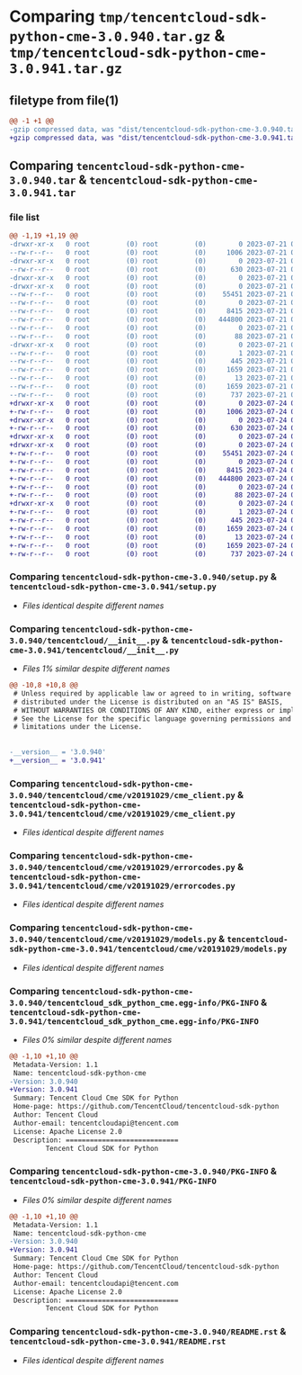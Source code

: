# Comparing `tmp/tencentcloud-sdk-python-cme-3.0.940.tar.gz` & `tmp/tencentcloud-sdk-python-cme-3.0.941.tar.gz`

## filetype from file(1)

```diff
@@ -1 +1 @@
-gzip compressed data, was "dist/tencentcloud-sdk-python-cme-3.0.940.tar", last modified: Fri Jul 21 00:26:06 2023, max compression
+gzip compressed data, was "dist/tencentcloud-sdk-python-cme-3.0.941.tar", last modified: Mon Jul 24 00:34:05 2023, max compression
```

## Comparing `tencentcloud-sdk-python-cme-3.0.940.tar` & `tencentcloud-sdk-python-cme-3.0.941.tar`

### file list

```diff
@@ -1,19 +1,19 @@
-drwxr-xr-x   0 root         (0) root         (0)        0 2023-07-21 00:26:06.000000 tencentcloud-sdk-python-cme-3.0.940/
--rw-r--r--   0 root         (0) root         (0)     1006 2023-07-21 00:26:06.000000 tencentcloud-sdk-python-cme-3.0.940/setup.py
-drwxr-xr-x   0 root         (0) root         (0)        0 2023-07-21 00:26:06.000000 tencentcloud-sdk-python-cme-3.0.940/tencentcloud/
--rw-r--r--   0 root         (0) root         (0)      630 2023-07-21 00:26:06.000000 tencentcloud-sdk-python-cme-3.0.940/tencentcloud/__init__.py
-drwxr-xr-x   0 root         (0) root         (0)        0 2023-07-21 00:26:06.000000 tencentcloud-sdk-python-cme-3.0.940/tencentcloud/cme/
-drwxr-xr-x   0 root         (0) root         (0)        0 2023-07-21 00:26:06.000000 tencentcloud-sdk-python-cme-3.0.940/tencentcloud/cme/v20191029/
--rw-r--r--   0 root         (0) root         (0)    55451 2023-07-21 00:26:06.000000 tencentcloud-sdk-python-cme-3.0.940/tencentcloud/cme/v20191029/cme_client.py
--rw-r--r--   0 root         (0) root         (0)        0 2023-07-21 00:26:06.000000 tencentcloud-sdk-python-cme-3.0.940/tencentcloud/cme/v20191029/__init__.py
--rw-r--r--   0 root         (0) root         (0)     8415 2023-07-21 00:26:06.000000 tencentcloud-sdk-python-cme-3.0.940/tencentcloud/cme/v20191029/errorcodes.py
--rw-r--r--   0 root         (0) root         (0)   444800 2023-07-21 00:26:06.000000 tencentcloud-sdk-python-cme-3.0.940/tencentcloud/cme/v20191029/models.py
--rw-r--r--   0 root         (0) root         (0)        0 2023-07-21 00:26:06.000000 tencentcloud-sdk-python-cme-3.0.940/tencentcloud/cme/__init__.py
--rw-r--r--   0 root         (0) root         (0)       88 2023-07-21 00:26:06.000000 tencentcloud-sdk-python-cme-3.0.940/setup.cfg
-drwxr-xr-x   0 root         (0) root         (0)        0 2023-07-21 00:26:06.000000 tencentcloud-sdk-python-cme-3.0.940/tencentcloud_sdk_python_cme.egg-info/
--rw-r--r--   0 root         (0) root         (0)        1 2023-07-21 00:26:06.000000 tencentcloud-sdk-python-cme-3.0.940/tencentcloud_sdk_python_cme.egg-info/dependency_links.txt
--rw-r--r--   0 root         (0) root         (0)      445 2023-07-21 00:26:06.000000 tencentcloud-sdk-python-cme-3.0.940/tencentcloud_sdk_python_cme.egg-info/SOURCES.txt
--rw-r--r--   0 root         (0) root         (0)     1659 2023-07-21 00:26:06.000000 tencentcloud-sdk-python-cme-3.0.940/tencentcloud_sdk_python_cme.egg-info/PKG-INFO
--rw-r--r--   0 root         (0) root         (0)       13 2023-07-21 00:26:06.000000 tencentcloud-sdk-python-cme-3.0.940/tencentcloud_sdk_python_cme.egg-info/top_level.txt
--rw-r--r--   0 root         (0) root         (0)     1659 2023-07-21 00:26:06.000000 tencentcloud-sdk-python-cme-3.0.940/PKG-INFO
--rw-r--r--   0 root         (0) root         (0)      737 2023-07-21 00:26:06.000000 tencentcloud-sdk-python-cme-3.0.940/README.rst
+drwxr-xr-x   0 root         (0) root         (0)        0 2023-07-24 00:34:05.000000 tencentcloud-sdk-python-cme-3.0.941/
+-rw-r--r--   0 root         (0) root         (0)     1006 2023-07-24 00:34:05.000000 tencentcloud-sdk-python-cme-3.0.941/setup.py
+drwxr-xr-x   0 root         (0) root         (0)        0 2023-07-24 00:34:05.000000 tencentcloud-sdk-python-cme-3.0.941/tencentcloud/
+-rw-r--r--   0 root         (0) root         (0)      630 2023-07-24 00:34:05.000000 tencentcloud-sdk-python-cme-3.0.941/tencentcloud/__init__.py
+drwxr-xr-x   0 root         (0) root         (0)        0 2023-07-24 00:34:05.000000 tencentcloud-sdk-python-cme-3.0.941/tencentcloud/cme/
+drwxr-xr-x   0 root         (0) root         (0)        0 2023-07-24 00:34:05.000000 tencentcloud-sdk-python-cme-3.0.941/tencentcloud/cme/v20191029/
+-rw-r--r--   0 root         (0) root         (0)    55451 2023-07-24 00:34:05.000000 tencentcloud-sdk-python-cme-3.0.941/tencentcloud/cme/v20191029/cme_client.py
+-rw-r--r--   0 root         (0) root         (0)        0 2023-07-24 00:34:05.000000 tencentcloud-sdk-python-cme-3.0.941/tencentcloud/cme/v20191029/__init__.py
+-rw-r--r--   0 root         (0) root         (0)     8415 2023-07-24 00:34:05.000000 tencentcloud-sdk-python-cme-3.0.941/tencentcloud/cme/v20191029/errorcodes.py
+-rw-r--r--   0 root         (0) root         (0)   444800 2023-07-24 00:34:05.000000 tencentcloud-sdk-python-cme-3.0.941/tencentcloud/cme/v20191029/models.py
+-rw-r--r--   0 root         (0) root         (0)        0 2023-07-24 00:34:05.000000 tencentcloud-sdk-python-cme-3.0.941/tencentcloud/cme/__init__.py
+-rw-r--r--   0 root         (0) root         (0)       88 2023-07-24 00:34:05.000000 tencentcloud-sdk-python-cme-3.0.941/setup.cfg
+drwxr-xr-x   0 root         (0) root         (0)        0 2023-07-24 00:34:05.000000 tencentcloud-sdk-python-cme-3.0.941/tencentcloud_sdk_python_cme.egg-info/
+-rw-r--r--   0 root         (0) root         (0)        1 2023-07-24 00:34:05.000000 tencentcloud-sdk-python-cme-3.0.941/tencentcloud_sdk_python_cme.egg-info/dependency_links.txt
+-rw-r--r--   0 root         (0) root         (0)      445 2023-07-24 00:34:05.000000 tencentcloud-sdk-python-cme-3.0.941/tencentcloud_sdk_python_cme.egg-info/SOURCES.txt
+-rw-r--r--   0 root         (0) root         (0)     1659 2023-07-24 00:34:05.000000 tencentcloud-sdk-python-cme-3.0.941/tencentcloud_sdk_python_cme.egg-info/PKG-INFO
+-rw-r--r--   0 root         (0) root         (0)       13 2023-07-24 00:34:05.000000 tencentcloud-sdk-python-cme-3.0.941/tencentcloud_sdk_python_cme.egg-info/top_level.txt
+-rw-r--r--   0 root         (0) root         (0)     1659 2023-07-24 00:34:05.000000 tencentcloud-sdk-python-cme-3.0.941/PKG-INFO
+-rw-r--r--   0 root         (0) root         (0)      737 2023-07-24 00:34:05.000000 tencentcloud-sdk-python-cme-3.0.941/README.rst
```

### Comparing `tencentcloud-sdk-python-cme-3.0.940/setup.py` & `tencentcloud-sdk-python-cme-3.0.941/setup.py`

 * *Files identical despite different names*

### Comparing `tencentcloud-sdk-python-cme-3.0.940/tencentcloud/__init__.py` & `tencentcloud-sdk-python-cme-3.0.941/tencentcloud/__init__.py`

 * *Files 1% similar despite different names*

```diff
@@ -10,8 +10,8 @@
 # Unless required by applicable law or agreed to in writing, software
 # distributed under the License is distributed on an "AS IS" BASIS,
 # WITHOUT WARRANTIES OR CONDITIONS OF ANY KIND, either express or implied.
 # See the License for the specific language governing permissions and
 # limitations under the License.
 
 
-__version__ = '3.0.940'
+__version__ = '3.0.941'
```

### Comparing `tencentcloud-sdk-python-cme-3.0.940/tencentcloud/cme/v20191029/cme_client.py` & `tencentcloud-sdk-python-cme-3.0.941/tencentcloud/cme/v20191029/cme_client.py`

 * *Files identical despite different names*

### Comparing `tencentcloud-sdk-python-cme-3.0.940/tencentcloud/cme/v20191029/errorcodes.py` & `tencentcloud-sdk-python-cme-3.0.941/tencentcloud/cme/v20191029/errorcodes.py`

 * *Files identical despite different names*

### Comparing `tencentcloud-sdk-python-cme-3.0.940/tencentcloud/cme/v20191029/models.py` & `tencentcloud-sdk-python-cme-3.0.941/tencentcloud/cme/v20191029/models.py`

 * *Files identical despite different names*

### Comparing `tencentcloud-sdk-python-cme-3.0.940/tencentcloud_sdk_python_cme.egg-info/PKG-INFO` & `tencentcloud-sdk-python-cme-3.0.941/tencentcloud_sdk_python_cme.egg-info/PKG-INFO`

 * *Files 0% similar despite different names*

```diff
@@ -1,10 +1,10 @@
 Metadata-Version: 1.1
 Name: tencentcloud-sdk-python-cme
-Version: 3.0.940
+Version: 3.0.941
 Summary: Tencent Cloud Cme SDK for Python
 Home-page: https://github.com/TencentCloud/tencentcloud-sdk-python
 Author: Tencent Cloud
 Author-email: tencentcloudapi@tencent.com
 License: Apache License 2.0
 Description: ============================
         Tencent Cloud SDK for Python
```

### Comparing `tencentcloud-sdk-python-cme-3.0.940/PKG-INFO` & `tencentcloud-sdk-python-cme-3.0.941/PKG-INFO`

 * *Files 0% similar despite different names*

```diff
@@ -1,10 +1,10 @@
 Metadata-Version: 1.1
 Name: tencentcloud-sdk-python-cme
-Version: 3.0.940
+Version: 3.0.941
 Summary: Tencent Cloud Cme SDK for Python
 Home-page: https://github.com/TencentCloud/tencentcloud-sdk-python
 Author: Tencent Cloud
 Author-email: tencentcloudapi@tencent.com
 License: Apache License 2.0
 Description: ============================
         Tencent Cloud SDK for Python
```

### Comparing `tencentcloud-sdk-python-cme-3.0.940/README.rst` & `tencentcloud-sdk-python-cme-3.0.941/README.rst`

 * *Files identical despite different names*

